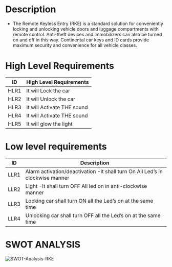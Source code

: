 # Description

* The Remote Keyless Entry (RKE) is a standard solution for conveniently locking and unlocking vehicle doors and luggage compartments with remote control. Anti-theft devices and immobilizers can also be turned on and off in this way. Continental car keys and ID cards provide maximum security and convenience for all vehicle classes.
# High Level Requirements
|ID |	High Level Requirements|
|----|--------------------------|
|HLR1 	|It will Lock the car|
|HLR2 	|It will Unlock the car|
|HLR3 	|It will Activate THE sound|
|HLR4 	|It will Activate THE sound|
|HLR5   |It will glow the light|

# Low level requirements

|ID 	|Description|
|-------|-----------------------------------------|
|LLR1 |	Alarm activation/deactivation -It shall turn On All Led’s in clockwise manner|
|LLR2 	|Light -It shall turn OFF All led on in anti-clockwise manner|
|LLR3  |Locking car shall turn ON all the Led’s on at the same time|
|LLR4 	|Unlocking car shall turn OFF all the Led’s on at the same time|

# SWOT ANALYSIS

![SWOT-Analysis-RKE](https://user-images.githubusercontent.com/85921878/157831221-2ab147db-2e74-4625-8930-c60eb24e75c4.jpg)

